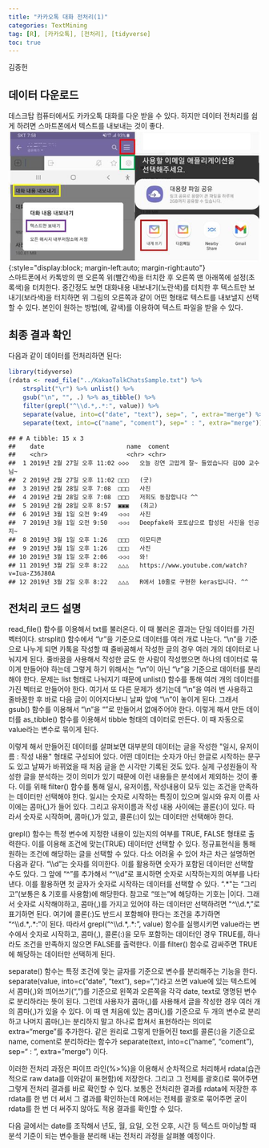 ```yaml
---
title: "카카오톡 대화 전처리(1)"
categories: TextMining
tag: [R], [카카오톡], [전처리], [tidyverse]
toc: true
---
```

김종헌

## 데이터 다운로드

데스크탑 컴퓨터에서도 카카오톡 대화를 다운 받을 수 있다. 하지만 데이터 전처리를 쉽게 하려면 스마트폰에서 텍스트를 내보내는 것이 좋다.  
![](https://raw.githubusercontent.com/cysics/cysics.github.io/master/_posts/2022-01-18-kakaotalk-preprocessing_files/figure-gfm/kakaotalk.jpg){:style="display:block; margin-left:auto; margin-right:auto"}  
스마트폰에서 카톡방의 맨 오른쪽 위(빨간색)을 터치한 후 오른쪽 맨 아래쪽에 설정(초록색)을 터치한다. 중간정도 보면 대화내용 내보내기(노란색)를 터치한 후 텍스트만 보내기(보라색)을 터치하면 위 그림의 오른쪽과 같이 어떤 형태로 텍스트를 내보낼지 선택할 수 있다. 본인이 원하는 방법(예, 갈색)를 이용하여 텍스트 파일을 받을 수 있다.

## 최종 결과 확인

다음과 같이 데이터를 전처리하면 된다:

``` r
library(tidyverse)
(rdata <- read_file("../KakaoTalkChatsSample.txt") %>%                    # txt 파일 읽어오기
    strsplit("\r") %>% unlist() %>%                                       # 같은 사람의 글은 한 줄로
    gsub("\n", "", .) %>% as_tibble() %>%                                 # 줄바꿈 없애기
    filter(grepl("^\\d.*,.*:", value)) %>%                                # 숫자시작 , : 있는 것만
    separate(value, into=c("date", "text"), sep=", ", extra="merge") %>%  # 날짜와 글 분리
    separate(text, into=c("name", "coment"), sep=" : ", extra="merge"))   # 이름과 글 내용 분리
```

    ## # A tibble: 15 x 3
    ##    date                       name  coment                                      
    ##    <chr>                      <chr> <chr>                                       
    ##  1 2019년 2월 27일 오후 11:02 ◇◇◇   오늘 강연 고맙게 잘~ 들었습니다 김OO 교수님~
    ##  2 2019년 2월 27일 오후 11:02 □□□   (굿)                                        
    ##  3 2019년 2월 28일 오후 7:08  □□□   사진                                        
    ##  4 2019년 2월 28일 오후 7:08  □□□   저희도 동참합니다 ^^                        
    ##  5 2019년 2월 28일 오후 8:57  ▣▣▣   (최고)                                      
    ##  6 2019년 3월 1일 오전 9:49   ◁◁◁   사진                                        
    ##  7 2019년 3월 1일 오전 9:50   ◁◁◁   Deepfake와 포토샵으로 합성된 사진을 인공지~ 
    ##  8 2019년 3월 1일 오후 1:26   □□□   이모티콘                                    
    ##  9 2019년 3월 1일 오후 1:26   □□□   사진                                        
    ## 10 2019년 3월 1일 오후 2:06   ◁◁◁   와!                                         
    ## 11 2019년 3월 2일 오후 8:22   △△△   https://www.youtube.com/watch?v=Iua-Z36J80A 
    ## 12 2019년 3월 2일 오후 8:22   △△△   R에서 10줄로 구현한 keras입니다. ^^         

## 전처리 코드 설명

read\_file() 함수를 이용해서 txt를 불러온다. 이 때 불러온 결과는 단일 데이터를 가진 벡터이다. strsplit() 함수에서 “\\r”을 기준으로 데이터를 여러 개로 나눈다. “\\n”을 기준으로 나누게 되면 카톡을 작성할 때 줄바꿈해서 작성한 글의 경우 여러 개의 데이터로 나눠지게 된다. 줄바꿈을 사용해서 작성한 글도 한 사람이 작성했으면 하나의 데이터로 묶이게 만들어야 하는데 그렇게 하기 위해서는 “\\n”이 아닌 “\\r”을 기준으로 데이터를 분리해야 한다. 문제는 list 형태로 나눠지기 때문에 unlist() 함수를 통해 여러 개의 데이터를 가진 벡터로 만들어야 한다. 여기서 또 다른 문제가 생기는데 “\\n”을 여러 번 사용하고 줄바꿈한 후 바로 다음 글이 이어지다보니 날짜 앞에 “\\n”이 놓이게 된다. 그래서 gsub() 함수를 이용해서 “\\n”을 “”로 만들어서 없애주어야 한다. 이렇게 해서 만든 데이터를 as\_tibble() 함수를 이용해서 tibble 형태의 데이터로 만든다. 이 때 자동으로 value라는 변수로 묶이게 된다.  
  
이렇게 해서 만들어진 데이터를 살펴보면 대부분의 데이터는 글을 작성한 "일시, 유저이름 : 작성 내용" 형태로 구성되어 있다. 어떤 데이터는 숫자가 아닌 한글로 시작하는 문구도 있고 날짜가 바뀌었을 때 처음 글을 쓴 시각만 기록된 것도 있다. 실제 구성원들이 작성한 글을 분석하는 것이 의미가 있기 때문에 이런 내용들은 분석에서 제외하는 것이 좋다. 이를 위해 filter() 함수를 통해 일시, 유저이름, 작성내용이 모두 있는 조건을 만족하는 데이터만 선택해야 한다. 일시는 숫자로 시작하는 특징이 있으며 일시와 유저 이름 사이에는 콤마(,)가 들어 있다. 그리고 유저이름과 작성 내용 사이에는 콜론(:)이 있다. 따라서 숫자로 시작하며, 콤마(,)가 있고, 콜론(:)이 있는 데이터만 선택해야 한다.  
  
grepl() 함수는 특정 변수에 지정한 내용이 있는지의 여부를 TRUE, FALSE 형태로 출력한다. 이를 이용해 조건에 맞는(TRUE) 데이터만 선택할 수 있다.
정규표현식을 통해 원하는 조건에 해당하는 글을 선택할 수 있다. 다소 어려울 수 있어 차근 차근 설명하면 다음과 같다. 
“\\\d”는 숫자를 의미한다. 이를 활용하면 숫자가 포함된 데이터만 선택할 수도 있다. 
그 앞에 “^”를 추가해서 “^\\\d”로 표시하면 숫자로 시작하는지의 여부를 나타낸다. 이를 활용하면 첫 글자가 숫자로 시작하는 데이터를 선택할 수 있다. 
“.\*"는 “그리고”(보통은 & 기호를 사용함)에 해당한다. 참고로 “또는”에 해당하는 기호는 \|이다. 
그래서 숫자로 시작해야하고, 콤마(,)를 가지고 있어야 하는 데이터만 선택하려면 "^\\\d.\*,”로 표기하면 된다. 
여기에 콜론(:)도 반드시 포함해야 한다는 조건을 추가하면 “^\\\d.\*,.\*:”이 된다. 
따라서 grepl(“^\\\d.\*,.\*:”, value) 함수를 실행시키면 value라는 변수에서 숫자로 시작하고, 콤마(,), 콜론(:)을 모두 포함하는 데이터인 경우 TRUE를, 하나라도 조건을 만족하지 않으면 FALSE를 출력한다. 이를 filter() 함수로 감싸주면 TRUE에 해당하는 데이터만 선택하게 된다.

separate() 함수는 특정 조건에 맞는 글자를 기준으로 변수를 분리해주는 기능을 한다. separate(value, into=c(“date”, “text”), sep=“,”)라고 쓰면 value에 있는 텍스트에서 콤마(,)와 띄어쓰기(“,”)를 기준으로 왼쪽과 오른쪽을 각각 date, text로 명명된 변수로 분리하라는 뜻이 된다. 그런데 사용자가 콤마(,)를 사용해서 글을 작성한 경우 여러 개의 콤마(,)가 있을 수 있다. 이 때 맨 처음에 있는 콤마(,)를 기준으로 두 개의 변수로 분리하고 나머지 콤마(,)는 분리하지 말고 하나로 합쳐서 표현하라는 의미로 extra=“merge”를 추가한다. 같은 원리로 그렇게 만들어진 text를 콜론(:)을 기준으로 name, coment로 분리하라는 함수가 separate(text, into=c(“name”, “coment”), sep=“ : ”, extra=”merge”) 이다.  
  
이러한 전처리 과정은 파이프 라인(%&gt;%)을 이용해서 순차적으로 처리해서 rdata(습관적으로 raw data를 이와같이 표현함)에 저장한다. 그리고 그 전체를 괄호()로 묶어주면 그렇게 전처리 결과를 바로 확인할 수 있다. 보통은 전처리한 결과를 rdata에 저장한 후 rdata를 한 번 더 써서 그 결과를 확인하는데 R에서는 전체를 괄호로 묶어주면 굳이 rdata를 한 번 더 써주지 않아도 적용 결과를 확인할 수 있다.  
  
다음 글에서는 date를 조작해서 년도, 월, 요일, 오전 오후, 시간 등 텍스트 마이닝할 때 분석 기준이 되는 변수들을 분리해 내는 전처리 과정을 살펴볼 예정이다.
